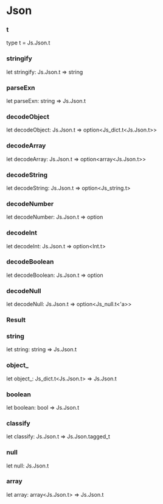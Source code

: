 # Json


### t

type t = Js.Json.t

### stringify

let stringify: Js.Json.t => string

### parseExn

let parseExn: string => Js.Json.t

### decodeObject

let decodeObject: Js.Json.t => option<Js_dict.t<Js.Json.t>>

### decodeArray

let decodeArray: Js.Json.t => option<array<Js.Json.t>>

### decodeString

let decodeString: Js.Json.t => option<Js_string.t>

### decodeNumber

let decodeNumber: Js.Json.t => option<float>

### decodeInt

let decodeInt: Js.Json.t => option<Int.t>

### decodeBoolean

let decodeBoolean: Js.Json.t => option<bool>

### decodeNull

let decodeNull: Js.Json.t => option<Js_null.t<'a>>

### Result


### string

let string: string => Js.Json.t

### object_

let object_: Js_dict.t<Js.Json.t> => Js.Json.t

### boolean

let boolean: bool => Js.Json.t

### classify

let classify: Js.Json.t => Js.Json.tagged_t

### null

let null: Js.Json.t

### array

let array: array<Js.Json.t> => Js.Json.t

